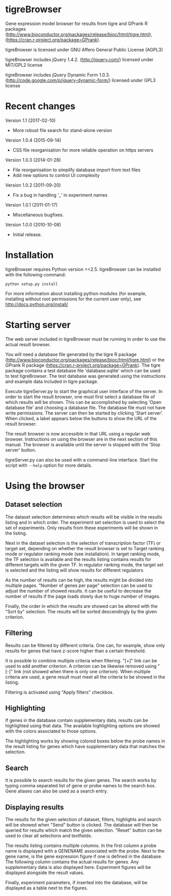 tigreBrowser
============

Gene expression model browser for results from tigre and GPrank R packages
(http://www.bioconductor.org/packages/release/bioc/html/tigre.html),
(https://cran.r-project.org/package=GPrank).

tigreBrowser is licensed under GNU Affero General Public License (AGPL3)

tigreBrowser includes jQuery 1.4.2. (http://jquery.com/) licensed under MIT/GPL2 license

tigreBrowser includes jQuery Dynamic Form 1.0.3. (http://code.google.com/p/jquery-dynamic-form/) licensed under GPL3 license


Recent changes
==============

Version 1.1 (2017-02-10)
* More robust file search for stand-alone version

Version 1.0.4 (2015-09-14)
* CSS file reorganisation for more reliable operation on https servers

Version 1.0.3 (2014-01-28)
* File reorganisation to simplify database import from text files
* Add new options to control UI complexity

Version 1.0.2 (2011-09-20)
* Fix a bug in handling '_' in experiment names

Version 1.0.1 (2011-01-17)
* Miscellaneous bugfixes.

Version 1.0.0 (2010-10-08)
* Initial release.


Installation
============

tigreBrowser requires Python version >=2.5.
tigreBrowser can be installed with the following command:

```
python setup.py install
```

For more information about installing python modules (for example, installing
without root permissions for the current user only), see
http://docs.python.org/install/


Starting server
===============

The web server included in tigreBrowser must be running in order to use the
actual result browser.

You will need a database file generated by the tigre R package
(http://www.bioconductor.org/packages/release/bioc/html/tigre.html) or the
GPrank R package (https://cran.r-project.org/package=GPrank). The tigre
package contains a test database file 'database.sqlite' which can be used to
test tigreBrowser. The test database was generated using the instructions and
example data included in tigre package.

Execute tigreServer.py to start the graphical user interface of the server. In
order to start the result browser, one must first select a database file of
which results will be shown. This can be accomplished by selecting 'Open
database file' and choosing a database file. The database file must not have
write permissions. The server can then be started by clicking 'Start server'.
When clicked, a label appears below the buttons to show the URL of the result
browser.

The result browser is now accessible in that URL using a regular web browser.
Instructions on using the browser are in the next section of this manual. The
browser is available until the server is stopped with the 'Stop server' button.

tigreServer.py can also be used with a command-line interface. Start the script
with `--help` option for more details.


Using the browser
=================

Dataset selection
-----------------

The dataset selection determines which results will be visible in the results
listing and in which order. The experiment set selection is used to select the
set of experiments. Only results from these experiments will be shown in the
listing.

Next in the dataset selection is the selection of transcription factor (TF) or
target set, depending on whether the result browser is set to Target ranking
mode or regulator ranking mode (see installation). In target ranking mode, the
TF selection is available and the results listing contains results for
different targets with the given TF. In regulator ranking mode, the target set
is selected and the listing will show results for different regulators.

As the number of results can be high, the results might be divided into multiple
pages. "Number of genes per page" selection can be used to adjust the number of
showed results. It can be useful to decrease the number of results if the page
loads slowly due to huge number of images.

Finally, the order in which the results are showed can be altered with the
"Sort by" selection. The results will be sorted descendingly by the given
criterion.


Filtering
---------

Results can be filtered by different criteria. One can, for example, show only
results for genes that have z-score higher than a certain threshold.

It is possible to combine multiple criteria when filtering. "[+]" link can be
used to add another criterion. A criterion can be likewise removed using "[-]"
link (not showed when there is only one criterion). When multiple criteria are
used, a gene result must meet all the criteria to be showed in the listing.

Filtering is activated using "Apply filters" checkbox.


Highlighting
------------

If genes in the database contain supplementary data, results can be highlighted
using that data. The available highlighting options are showed with the colors
associated to those options.

The highlighting works by showing colored boxes below the probe names in the
result listing for genes which have supplementary data that matches the
selection.


Search
------

It is possible to search results for the given genes. The search works by
typing comma separated list of gene or probe names to the search box. Gene
aliases can also be used as a search entry.


Displaying results
------------------

The results for the given selection of dataset, filters, highlights and search
will be showed when "Send" button is clicked. The database will then be queried
for results which match the given selection. "Reset" button can be used to
clear all selections and textfields.

The results listing contains multiple columns. In the first column a probe
name is displayed with a GENENAME associated with the probe. Next to the gene
name, is the gene expression figure if one is defined in the database. The
following column contains the actual results for genes. Any supplementary data
is also displayed here. Experiment figures will be displayed alongside the
result values.

Finally, experiment parameters, if inserted into the database, will be
displayed as a table next to the figures.
